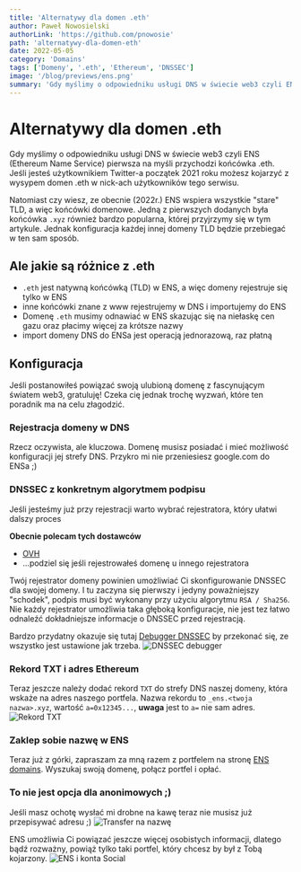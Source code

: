 ```yaml
---
title: 'Alternatywy dla domen .eth'
author: Paweł Nowosielski
authorLink: 'https://github.com/pnowosie'
path: 'alternatywy-dla-domen-eth'
date: 2022-05-05
category: 'Domains'
tags: ['Domeny', '.eth', 'Ethereum', 'DNSSEC']
image: '/blog/previews/ens.png'
summary: 'Gdy myślimy o odpowiedniku usługi DNS w świecie web3 czyli ENS (Ethereum Name Service) pierwsza na myśli przychodzi końcówka .eth.'
---
```


# Alternatywy dla domen .eth

Gdy myślimy o odpowiedniku usługi DNS w świecie web3 czyli ENS (Ethereum Name Service) pierwsza na myśli przychodzi końcówka .eth. Jeśli jesteś użytkownikiem Twitter-a początek 2021 roku możesz kojarzyć z wysypem domen .eth w nick-ach użytkowników tego serwisu.

Natomiast czy wiesz, ze obecnie (2022r.) ENS wspiera wszystkie "stare" TLD, a więc końcówki domenowe. Jedną z pierwszych dodanych była końcówka `.xyz` również bardzo popularna, której przyjrzymy się w tym artykule. Jednak konfiguracja każdej innej domeny TLD będzie przebiegać  w ten sam sposób.

## Ale jakie są różnice z .eth

- `.eth` jest natywną końcówką (TLD) w ENS, a więc domeny rejestruje się tylko w ENS
- inne końcówki znane z www rejestrujemy w DNS i importujemy do ENS
- Domenę `.eth` musimy odnawiać w ENS skazując się na niełaskę cen gazu oraz płacimy więcej za krótsze nazwy
- import domeny DNS do ENSa jest operacją jednorazową, raz płatną

## Konfiguracja

Jeśli postanowiłeś powiązać swoją ulubioną domenę z fascynującym światem web3, gratuluję! Czeka cię jednak trochę wyzwań, które ten poradnik ma na celu złagodzić.

### Rejestracja domeny w DNS

Rzecz oczywista, ale kluczowa. Domenę musisz posiadać i mieć możliwość konfiguracji jej strefy DNS. Przykro mi nie przeniesiesz google.com do ENSa ;)


### DNSSEC z konkretnym algorytmem podpisu

Jeśli jesteśmy już przy rejestracji warto wybrać rejestratora, który ułatwi dalszy proces

**Obecnie polecam tych dostawców**
- [OVH](https://www.ovhcloud.com/pl/domains/)
- ...podziel się jeśli rejestrowałeś domenę u innego rejestratora

Twój rejestrator domeny powinien umożliwiać Ci skonfigurowanie DNSSEC dla swojej domeny.
I tu zaczyna się pierwszy i jedyny poważniejszy "schodek", podpis musi być wykonany przy użyciu algorytmu `RSA / Sha256`. Nie każdy rejestrator umożliwia taka głęboką konfiguracje, nie jest tez łatwo odnaleźć dokładniejsze informacje o DNSSEC przed rejestracją.

Bardzo przydatny okazuje się tutaj [Debugger DNSSEC](https://dnssec-debugger.verisignlabs.com) by przekonać się, ze wszystko jest ustawione jak trzeba.
![DNSSEC debugger](blog/assets/ens-xyz-dns-debugger.jpg)


### Rekord TXT i adres Ethereum

Teraz jeszcze należy dodać rekord `TXT` do strefy DNS naszej domeny, która wskaże na adres naszego portfela.
Nazwa rekordu to `_ens.<twoja nazwa>.xyz`, wartość `a=0x12345...`, **uwaga** jest to `a=` nie sam adres.
![Rekord TXT](blog/assets/ens-xyz-txt-record.jpg)


### Zaklep sobie nazwę w ENS

Teraz już z górki, zapraszam za mną razem z portfelem na stronę [ENS domains](https://app.ens.domains). Wyszukaj swoją domenę, połącz portfel i opłać.


### To nie jest opcja dla anonimowych ;)

Jeśli masz ochotę wysłać mi drobne na kawę teraz nie musisz już przepisywać adresu ;)
![Transfer na nazwę](blog/assets/ens-xyz-metamask-transfers.jpg)

ENS umożliwia Ci powiązać jeszcze więcej osobistych informacji, dlatego bądź rozważny, powiąż tylko taki portfel, który chcesz by był z Tobą kojarzony.
![ENS i konta Social](blog/assets/ens-xyz-text-records.jpg)
